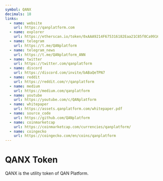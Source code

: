 ```yaml
---
symbol: QANX
decimals: 18
links:
  - name: website
    url: https://qanplatform.com
  - name: explorer
    url: https://etherscan.io/token/0xAAA9214F675316182Eaa21C85f0Ca99160CC3AAA
  - name: telegram
    url: https://t.me/QANplatform
  - name: telegram_news
    url: https://t.me/QANplatform_ANN
  - name: twitter
    url: https://twitter.com/qanplatform
  - name: discord
    url: https://discord.com/invite/bABaQeTPN7
  - name: reddit
    url: https://reddit.com/r/qanplatform
  - name: medium
    url: https://medium.com/qanplatform
  - name: youtube
    url: https://youtube.com/c/QANplatform
  - name: whitepaper
    url: https://assets.qanplatform.com/whitepaper.pdf
  - name: source_code
    url: https://github.com/QANplatform
  - name: coinmarketcap
    url: https://coinmarketcap.com/currencies/qanplatform/
  - name: coingecko
    url: https://coingecko.com/en/coins/qanplatform
---
```


# QANX Token

QANX is the utility token of QAN Platform.

